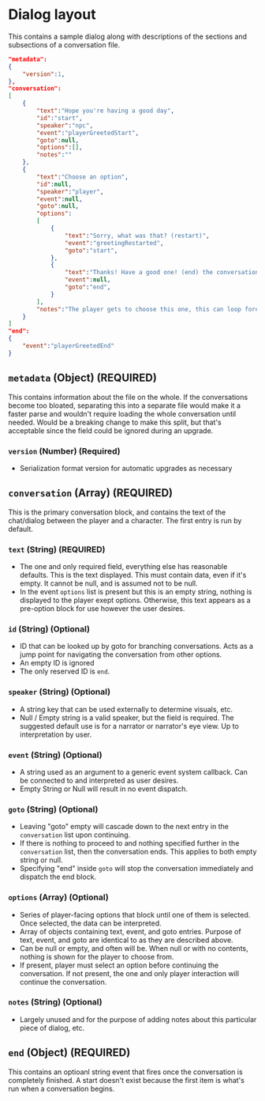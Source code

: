 # Dialog layout
This contains a sample dialog along with descriptions of the sections and subsections of a conversation file.


```json
"metadata":
{
	"version":1,
},
"conversation":
[
	{
		"text":"Hope you're having a good day",
		"id":"start",
		"speaker":"npc",
		"event":"playerGreetedStart",
		"goto":null,
		"options":[],
		"notes":""
	},
	{
		"text":"Choose an option",
		"id":null,
		"speaker":"player",
		"event":null,
		"goto":null,
		"options":
		[
			{
				"text":"Sorry, what was that? (restart)",
				"event":"greetingRestarted",
				"goto":"start",
			},
			{
				"text":"Thanks! Have a good one! (end) the conversation",
				"event":null,
				"goto":"end",
			}
		],
		"notes":"The player gets to choose this one, this can loop forever. the goto option for end isn't necessary, but is more explicit this way."
	}
]
"end":
{
	"event":"playerGreetedEnd"
}
```

## `metadata` (Object) (REQUIRED)
This contains information about the file on the whole. If the conversations become too bloated, separating this into a separate file would make it a faster parse and wouldn't require loading the whole conversation until needed. Would be a breaking change to make this split, but that's acceptable since the field could be ignored during an upgrade.

### `version` (Number) (Required)
- Serialization format version for automatic upgrades as necessary



## `conversation` (Array) (REQUIRED)
This is the primary conversation block, and contains the text of the chat/dialog between the player and a character. The first entry is run by default.

### `text` (String) (REQUIRED)
- The one and only required field, everything else has reasonable defaults. This is the text displayed. This must contain data, even if it's empty. It cannot be null, and is assumed not to be null.
- In the event `options` list is present but this is an empty string, nothing is displayed to the player exept options. Otherwise, this text appears as a pre-option block for use however the user desires.

### `id` (String) (Optional)
- ID that can be looked up by goto for branching conversations. Acts as a jump point for navigating the conversation from other options.
- An empty ID is ignored
- The only reserved ID is `end`. 

### `speaker` (String) (Optional)
- A string key that can be used externally to determine visuals, etc.
- Null / Empty string is a valid speaker, but the field is required. The suggested default use is for a narrator or narrator's eye view. Up to interpretation by user.

### `event` (String) (Optional) 
- A string used as an argument to a generic event system callback. Can be connected to and interpreted as user desires.
- Empty String or Null will result in no event dispatch. 

### `goto` (String) (Optional)
- Leaving "goto" empty will cascade down to the next entry in the `conversation` list upon continuing.
- If there is nothing to proceed to and nothing specified further in the `conversation` list, then the conversation ends. This applies to both empty string or null. 
- Specifying "end" inside `goto` will stop the conversation immediately and dispatch the end block.

### `options` (Array) (Optional)
- Series of player-facing options that block until one of them is selected. Once selected, the data can be interpreted.
- Array of objects containing text, event, and goto entries. Purpose of text, event, and goto are identical to as they are described above.
- Can be null or empty, and often will be. When null or with no contents, nothing is shown for the player to choose from.
- If present, player must select an option before continuing the conversation. If not present, the one and only player interaction will continue the conversation.

### `notes` (String) (Optional)
- Largely unused and for the purpose of adding notes about this particular piece of dialog, etc.



## `end` (Object) (REQUIRED)
This contains an optioanl string event that fires once the conversation is completely finished. A start doesn't exist because the first item is what's run when a conversation begins.

